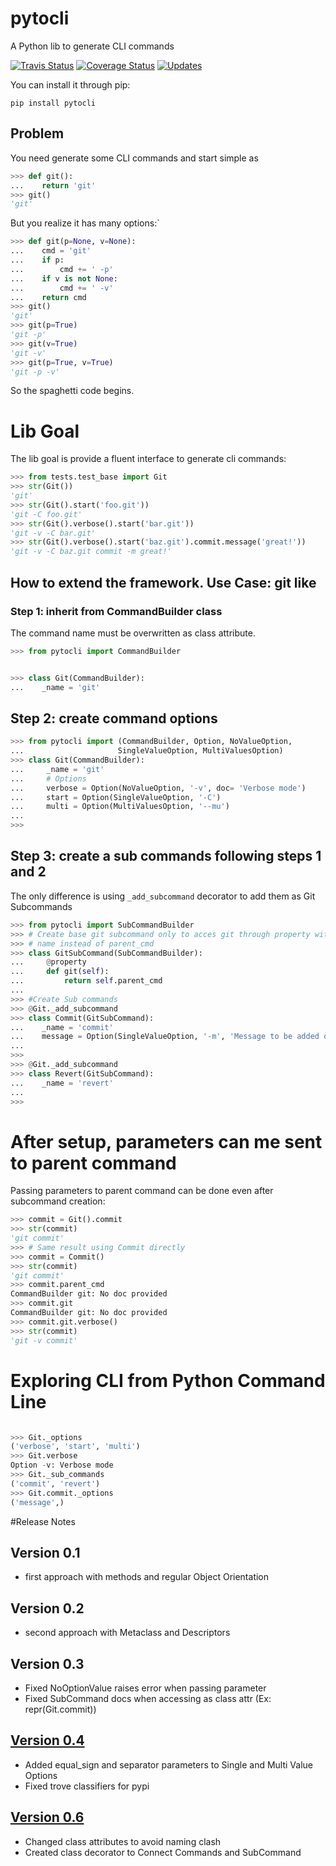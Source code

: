 # pytocli

A Python lib to generate CLI commands

[![Travis Status](https://travis-ci.org/renzon/pytocli.svg?branch=master)](https://travis-ci.org/renzon/pytocli)
[![Coverage Status](https://coveralls.io/repos/github/renzon/pytocli/badge.svg?branch=master)](https://coveralls.io/github/renzon/pytocli?branch=master)
[![Updates](https://pyup.io/repos/github/renzon/pytocli/shield.svg)](https://pyup.io/repos/github/renzon/pytocli/)

You can install it through pip:

```console
pip install pytocli
``` 
## Problem

You need generate some CLI commands and start simple as
```python
>>> def git():
...    return 'git'
>>> git()
'git'

```
But you realize it has many options:`

```python
>>> def git(p=None, v=None):
...    cmd = 'git' 
...    if p:
...        cmd += ' -p'
...    if v is not None:
...        cmd += ' -v'
...    return cmd
>>> git()
'git'
>>> git(p=True)
'git -p'
>>> git(v=True)
'git -v'
>>> git(p=True, v=True)
'git -p -v'

```
So the spaghetti code begins.

# Lib Goal

The lib goal is provide a fluent interface to generate cli commands:

```python
>>> from tests.test_base import Git
>>> str(Git())
'git'
>>> str(Git().start('foo.git'))
'git -C foo.git'
>>> str(Git().verbose().start('bar.git'))
'git -v -C bar.git'
>>> str(Git().verbose().start('baz.git').commit.message('great!'))
'git -v -C baz.git commit -m great!'

```

## How to extend the framework. Use Case: git like

### Step 1: inherit from CommandBuilder class

The command name must be overwritten as class attribute.
 
```python
>>> from pytocli import CommandBuilder


>>> class Git(CommandBuilder):
...    _name = 'git'

```

## Step 2: create command options
 
```python
>>> from pytocli import (CommandBuilder, Option, NoValueOption, 
...                     SingleValueOption, MultiValuesOption)
>>> class Git(CommandBuilder):
...     _name = 'git'
...     # Options
...     verbose = Option(NoValueOption, '-v', doc= 'Verbose mode')
...     start = Option(SingleValueOption, '-C')
...     multi = Option(MultiValuesOption, '--mu')
...
>>>

```
## Step 3: create a sub commands following steps 1 and 2
The only difference is using `_add_subcommand` decorator to add them as Git
Subcommands
 
```python
>>> from pytocli import SubCommandBuilder
>>> # Create base git subcommand only to acces git through property with same
>>> # name instead of parent_cmd 
>>> class GitSubCommand(SubCommandBuilder):
...     @property
...     def git(self):
...         return self.parent_cmd
...
>>> #Create Sub commands
>>> @Git._add_subcommand
>>> class Commit(GitSubCommand):
...    _name = 'commit'
...    message = Option(SingleValueOption, '-m', 'Message to be added on commit')
...
>>>
>>> @Git._add_subcommand
>>> class Revert(GitSubCommand):
...    _name = 'revert'
...
>>>

```

# After setup, parameters can me sent to parent command

Passing parameters to parent command can be done even after subcommand creation:
 
```python
>>> commit = Git().commit
>>> str(commit)
'git commit'
>>> # Same result using Commit directly 
>>> commit = Commit()
>>> str(commit)
'git commit'
>>> commit.parent_cmd
CommandBuilder git: No doc provided
>>> commit.git
CommandBuilder git: No doc provided
>>> commit.git.verbose()
>>> str(commit)
'git -v commit'

```

# Exploring CLI from Python Command Line

```python

>>> Git._options
('verbose', 'start', 'multi')
>>> Git.verbose
Option -v: Verbose mode
>>> Git._sub_commands
('commit', 'revert')
>>> Git.commit._options
('message',)

```

#Release Notes

## Version 0.1
* first approach with methods and regular Object Orientation

## Version 0.2
* second approach with Metaclass and Descriptors

## Version 0.3
* Fixed NoOptionValue raises error when passing parameter
* Fixed SubCommand docs when accessing as class attr (Ex: repr(Git.commit))

## [Version 0.4](https://github.com/renzon/pytocli/milestone/1)
* Added equal_sign and separator parameters to Single and Multi Value Options
* Fixed trove classifiers for pypi

## [Version 0.6](https://github.com/renzon/pytocli/milestone/3)
* Changed class attributes to avoid naming clash
* Created class decorator to Connect Commands and SubCommand